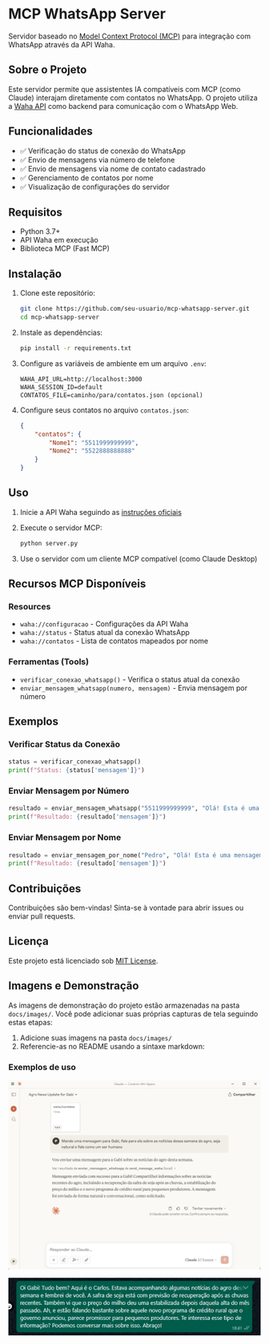 # MCP WhatsApp Server

Servidor baseado no [Model Context Protocol (MCP)](https://modelcontextprotocol.io/) para integração com WhatsApp através da API Waha.

## Sobre o Projeto

Este servidor permite que assistentes IA compatíveis com MCP (como Claude) interajam diretamente com contatos no WhatsApp. O projeto utiliza a [Waha API](https://github.com/wppconnect-team/wa-js) como backend para comunicação com o WhatsApp Web.

## Funcionalidades

- ✅ Verificação do status de conexão do WhatsApp
- ✅ Envio de mensagens via número de telefone
- ✅ Envio de mensagens via nome de contato cadastrado
- ✅ Gerenciamento de contatos por nome
- ✅ Visualização de configurações do servidor

## Requisitos

- Python 3.7+
- API Waha em execução
- Biblioteca MCP (Fast MCP)

## Instalação

1. Clone este repositório:
   ```bash
   git clone https://github.com/seu-usuario/mcp-whatsapp-server.git
   cd mcp-whatsapp-server
   ```

2. Instale as dependências:
   ```bash
   pip install -r requirements.txt
   ```

3. Configure as variáveis de ambiente em um arquivo `.env`:
   ```
   WAHA_API_URL=http://localhost:3000
   WAHA_SESSION_ID=default
   CONTATOS_FILE=caminho/para/contatos.json (opcional)
   ```

4. Configure seus contatos no arquivo `contatos.json`:
   ```json
   {
       "contatos": {
           "Nome1": "5511999999999",
           "Nome2": "5522888888888"
       }
   }
   ```

## Uso

1. Inicie a API Waha seguindo as [instruções oficiais](https://github.com/wppconnect-team/wa-js)

2. Execute o servidor MCP:
   ```bash
   python server.py
   ```

3. Use o servidor com um cliente MCP compatível (como Claude Desktop)

## Recursos MCP Disponíveis

### Resources

- `waha://configuracao` - Configurações da API Waha
- `waha://status` - Status atual da conexão WhatsApp
- `waha://contatos` - Lista de contatos mapeados por nome

### Ferramentas (Tools)

- `verificar_conexao_whatsapp()` - Verifica o status atual da conexão
- `enviar_mensagem_whatsapp(numero, mensagem)` - Envia mensagem por número

## Exemplos

### Verificar Status da Conexão
```python
status = verificar_conexao_whatsapp()
print(f"Status: {status['mensagem']}")
```

### Enviar Mensagem por Número
```python
resultado = enviar_mensagem_whatsapp("5511999999999", "Olá! Esta é uma mensagem de teste.")
print(f"Resultado: {resultado['mensagem']}")
```

### Enviar Mensagem por Nome
```python
resultado = enviar_mensagem_por_nome("Pedro", "Olá! Esta é uma mensagem de teste.")
print(f"Resultado: {resultado['mensagem']}")
```

## Contribuições

Contribuições são bem-vindas! Sinta-se à vontade para abrir issues ou enviar pull requests.

## Licença

Este projeto está licenciado sob [MIT License](LICENSE).

## Imagens e Demonstração

As imagens de demonstração do projeto estão armazenadas na pasta `docs/images/`. Você pode adicionar suas próprias capturas de tela seguindo estas etapas:

1. Adicione suas imagens na pasta `docs/images/`
2. Referencie-as no README usando a sintaxe markdown:

### Exemplos de uso

![Claude enviando mensagem](docs/images/example1.png)

![Mensagem enviada](docs/images/example2.png)